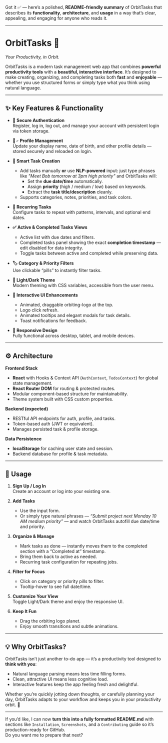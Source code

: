 Got it ✅ — here’s a polished, **README-friendly summary** of OrbitTasks that describes its **functionality**, **architecture**, and **usage** in a way that’s clear, appealing, and engaging for anyone who reads it.

***

# OrbitTasks 🚀  
*Your Productivity, in Orbit.*

OrbitTasks is a modern task management web app that combines **powerful productivity tools** with a **beautiful, interactive interface**. It’s designed to make creating, organizing, and completing tasks both **fast** and **enjoyable** — whether you use structured forms or simply type what you think using natural language.

***

## ✨ Key Features & Functionality

- **🔐 Secure Authentication**  
  Register, log in, log out, and manage your account with persistent login via token storage.

- **🙋♂️ Profile Management**  
  Update your display name, date of birth, and other profile details — stored securely and reloaded on login.

- **📝 Smart Task Creation**  
  - Add tasks manually **or** use **NLP-powered** input: just type phrases like *"Meet Bob tomorrow at 3pm high priority"* and OrbitTasks will:
    - Set the **due date/time** automatically.
    - Assign **priority** (high / medium / low) based on keywords.
    - Extract the **task title/description** cleanly.
  - Supports categories, notes, priorities, and task colors.

- **🔁 Recurring Tasks**  
  Configure tasks to repeat with patterns, intervals, and optional end dates.

- **✅ Active & Completed Tasks Views**  
  - Active list with due dates and filters.
  - Completed tasks panel showing the exact **completion timestamp** — edit disabled for data integrity.
  - Toggle tasks between active and completed while preserving data.

- **🏷 Category & Priority Filters**  
  Use clickable “pills” to instantly filter tasks.

- **🎨 Light/Dark Theme**  
  Modern theming with CSS variables, accessible from the user menu.

- **💬 Interactive UI Enhancements**  
  - Animated, draggable orbiting-logo at the top.
  - Logo click refresh.
  - Animated tooltips and elegant modals for task details.
  - Toast notifications for feedback.

- **📱 Responsive Design**  
  Fully functional across desktop, tablet, and mobile devices.

***

## ⚙️ Architecture

**Frontend Stack**
- **React** with Hooks & Context API (`AuthContext`, `TodosContext`) for global state management.
- **React Router DOM** for routing & protected routes.
- Modular component-based structure for maintainability.
- Theme system built with CSS custom properties.

**Backend (expected)**
- RESTful API endpoints for auth, profile, and tasks.
- Token-based auth (JWT or equivalent).
- Manages persisted task & profile storage.

**Data Persistence**
- **localStorage** for caching user state and session.
- Backend database for profile & task metadata.

***

## 🚀 Usage

1. **Sign Up / Log In**  
   Create an account or log into your existing one.

2. **Add Tasks**  
   - Use the input form.  
   - Or simply type natural phrases — *“Submit project next Monday 10 AM medium priority”* — and watch OrbitTasks autofill due date/time and priority.

3. **Organize & Manage**  
   - Mark tasks as done — instantly moves them to the completed section with a “Completed at” timestamp.
   - Bring them back to active as needed.
   - Recurring task configuration for repeating jobs.

4. **Filter for Focus**  
   - Click on category or priority pills to filter.
   - Tooltip-hover to see full date/time.

5. **Customize Your View**  
   Toggle Light/Dark theme and enjoy the responsive UI.

6. **Keep It Fun**  
   - Drag the orbiting logo planet.
   - Enjoy smooth transitions and subtle animations.

***

## 💡 Why OrbitTasks?

OrbitTasks isn’t just another to-do app — it’s a productivity tool designed to **think with you**:
- Natural language parsing means less time filling forms.
- Clean, attractive UI means less cognitive load.
- Interactive features keep the app feeling fresh and delightful.

Whether you’re quickly jotting down thoughts, or carefully planning your day, OrbitTasks adapts to your workflow and keeps you in your productivity orbit. 🌌

***

If you’d like, I can now **turn this into a fully formatted README.md** with sections like `Installation`, `Screenshots`, and a `Contributing` guide so it’s production-ready for GitHub.  
Do you want me to prepare that next?

